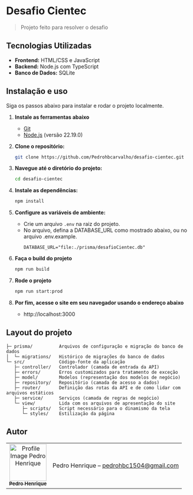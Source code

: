# Desafio Cientec

> Projeto feito para resolver o desafio

## Tecnologias Utilizadas

- **Frontend:** HTML/CSS e JavaScript
- **Backend:** Node.js com TypeScript
- **Banco de Dados:** SQLite

## Instalação e uso

Siga os passos abaixo para instalar e rodar o projeto localmente.

1. **Instale as ferramentas abaixo**
   - [Git](https://git-scm.com)
    - [Node.js](https://nodejs.org/en/download/archive/v22.19.0) (versão 22.19.0)

2. **Clone o repositório:**
   ```sh
   git clone https://github.com/Pedrohbcarvalho/desafio-cientec.git  
    ```
3.  **Navegue até o diretório do projeto:**
    ```sh
    cd desafio-cientec
    ```
4.  **Instale as dependências:**
    ```sh
    npm install
    ```
5.  **Configure as variáveis de ambiente:**
      - Crie um arquivo `.env` na raiz do projeto.
      - No arquivo, defina a DATABASE_URL como mostrado abaixo, ou no arquivo .env.example.
        ```
        DATABASE_URL="file:./prisma/desafioCientec.db"
        ```
6.  **Faça o build do projeto**
    ```sh
    npm run build
    ```
7.  **Rode o projeto**
    ```sh
    npm run start:prod
    ```
8.  **Por fim, acesse o site em seu navegador usando o endereço abaixo**
    - http://localhost:3000

## Layout do projeto

```
├─ prisma/          Arquivos de configuração e migração do banco de dados
│  └─ migrations/   Histórico de migrações do banco de dados
└─ src/             Código-fonte da aplicação
   ├─ controller/   Controlador (camada de entrada da API)
   ├─ errors/       Erros customizados para tratamento de exceção
   ├─ model/        Modelos (representação dos modelos de negócio)
   ├─ repository/   Repositório (camada de acesso a dados)
   ├─ router/       Definição das rotas da API e de como lidar com arquivos estáticos
   ├─ service/      Serviços (camada de regras de negócio)
   └─ view/         Lida com os arquivos de apresentação do site 
      ├─ scripts/   Script necessário para o dinamismo da tela
      └─ styles/    Estilização da página
```    

## Autor

<table>
    <tr>
        <td align="center">
            <a href="https://github.com/Pedrohbcarvalho">
                <img
                    src="https://avatars.githubusercontent.com/u/115186336?v=4"
                    width="100px;"
                    alt="Profile Image Pedro Henrique"
                />
                </br>
                <sub>
                    <b>Pedro Henrique</b>
                </sub>
            </a>
        </td>
        <td align="center">
            <p>Pedro Henrique –
                <a href="mailto:pedrohbc1504@gmail.com">
                    pedrohbc1504@gmail.com
                </a>
            </p>
        </td>
    </tr>

